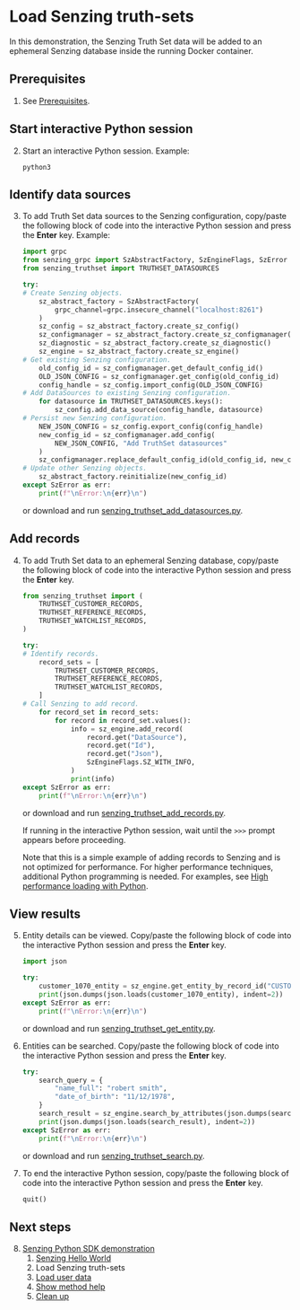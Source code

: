 # Load Senzing truth-sets

In this demonstration,
the Senzing Truth Set data will be added to an ephemeral
Senzing database inside the running Docker container.

## Prerequisites

1. See [Prerequisites].

## Start interactive Python session

2. Start an interactive Python session.
   Example:

   ```console
   python3

   ```

## Identify data sources

3. To add Truth Set data sources to the Senzing configuration,
   copy/paste the following block of code into the interactive Python session
   and press the **Enter** key.
   Example:

   ```python
   import grpc
   from senzing_grpc import SzAbstractFactory, SzEngineFlags, SzError
   from senzing_truthset import TRUTHSET_DATASOURCES

   try:
   # Create Senzing objects.
       sz_abstract_factory = SzAbstractFactory(
           grpc_channel=grpc.insecure_channel("localhost:8261")
       )
       sz_config = sz_abstract_factory.create_sz_config()
       sz_configmanager = sz_abstract_factory.create_sz_configmanager()
       sz_diagnostic = sz_abstract_factory.create_sz_diagnostic()
       sz_engine = sz_abstract_factory.create_sz_engine()
   # Get existing Senzing configuration.
       old_config_id = sz_configmanager.get_default_config_id()
       OLD_JSON_CONFIG = sz_configmanager.get_config(old_config_id)
       config_handle = sz_config.import_config(OLD_JSON_CONFIG)
   # Add DataSources to existing Senzing configuration.
       for datasource in TRUTHSET_DATASOURCES.keys():
           sz_config.add_data_source(config_handle, datasource)
   # Persist new Senzing configuration.
       NEW_JSON_CONFIG = sz_config.export_config(config_handle)
       new_config_id = sz_configmanager.add_config(
           NEW_JSON_CONFIG, "Add TruthSet datasources"
       )
       sz_configmanager.replace_default_config_id(old_config_id, new_config_id)
   # Update other Senzing objects.
       sz_abstract_factory.reinitialize(new_config_id)
   except SzError as err:
       print(f"\nError:\n{err}\n")

   ```

   or download and run [senzing_truthset_add_datasources.py].

## Add records

4. To add Truth Set data to an ephemeral Senzing database,
   copy/paste the following block of code into the interactive Python session
   and press the **Enter** key.

   ```python
   from senzing_truthset import (
       TRUTHSET_CUSTOMER_RECORDS,
       TRUTHSET_REFERENCE_RECORDS,
       TRUTHSET_WATCHLIST_RECORDS,
   )

   try:
   # Identify records.
       record_sets = [
           TRUTHSET_CUSTOMER_RECORDS,
           TRUTHSET_REFERENCE_RECORDS,
           TRUTHSET_WATCHLIST_RECORDS,
       ]
   # Call Senzing to add record.
       for record_set in record_sets:
           for record in record_set.values():
               info = sz_engine.add_record(
                   record.get("DataSource"),
                   record.get("Id"),
                   record.get("Json"),
                   SzEngineFlags.SZ_WITH_INFO,
               )
               print(info)
   except SzError as err:
       print(f"\nError:\n{err}\n")

   ```

   or download and run [senzing_truthset_add_records.py].

   If running in the interactive Python session, wait until the `>>>` prompt appears before proceeding.

   Note that this is a simple example of adding records to Senzing and is not optimized for performance.
   For higher performance techniques, additional Python programming is needed.
   For examples, see [High performance loading with Python].

## View results

5. Entity details can be viewed.
   Copy/paste the following block of code into the interactive Python session
   and press the **Enter** key.

   ```python
   import json

   try:
       customer_1070_entity = sz_engine.get_entity_by_record_id("CUSTOMERS", "1070")
       print(json.dumps(json.loads(customer_1070_entity), indent=2))
   except SzError as err:
       print(f"\nError:\n{err}\n")

   ```

   or download and run [senzing_truthset_get_entity.py].

1. Entities can be searched.
   Copy/paste the following block of code into the interactive Python session
   and press the **Enter** key.

   ```python
   try:
       search_query = {
           "name_full": "robert smith",
           "date_of_birth": "11/12/1978",
       }
       search_result = sz_engine.search_by_attributes(json.dumps(search_query))
       print(json.dumps(json.loads(search_result), indent=2))
   except SzError as err:
       print(f"\nError:\n{err}\n")

   ```

   or download and run [senzing_truthset_search.py].

1. To end the interactive Python session,
   copy/paste the following block of code into the interactive Python session
   and press the **Enter** key.

   ```python
   quit()

   ```

## Next steps

8. [Senzing Python SDK demonstration]
   1. [Senzing Hello World]
   1. Load Senzing truth-sets
   1. [Load user data]
   1. [Show method help]
   1. [Clean up]

[Clean up]: cleanup.md
[High performance loading with Python]: #
[Load user data]: load-user-data.md
[Prerequisites]: senzing-hello-world.md#prerequisites
[Senzing Hello World]: senzing-hello-world.md
[Senzing Python SDK demonstration]: senzing-python-sdk-demonstration.md
[senzing_truthset_add_datasources.py]: https://raw.githubusercontent.com/senzing-garage/knowledge-base/main/proposals/quickstart-grpc/senzing_truthset_add_datasources.py
[senzing_truthset_add_records.py]: https://raw.githubusercontent.com/senzing-garage/knowledge-base/main/proposals/quickstart-grpc/senzing_truthset_add_records.py
[senzing_truthset_get_entity.py]: https://raw.githubusercontent.com/senzing-garage/knowledge-base/main/proposals/quickstart-grpc/senzing_truthset_get_entity.py
[senzing_truthset_search.py]: https://raw.githubusercontent.com/senzing-garage/knowledge-base/main/proposals/quickstart-grpc/senzing_truthset_search.py
[Show method help]: show-method-help.md
